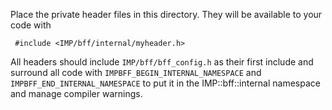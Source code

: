 Place the private header files in this directory. They will be
available to your code with

     #include <IMP/bff/internal/myheader.h>

All headers should include `IMP/bff/bff_config.h` as their
first include and surround all code with `IMPBFF_BEGIN_INTERNAL_NAMESPACE`
and `IMPBFF_END_INTERNAL_NAMESPACE` to put it in the
IMP::bff::internal namespace and manage compiler warnings.
